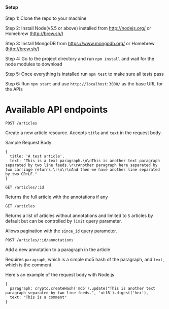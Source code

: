 #### Setup

Step 1: Clone the repo to your machine

Step 2: Install Node(v5.5 or above) installed from http://nodejs.org/ or Homebrew (http://brew.sh/)

Step 3: Install MongoDB from https://www.mongodb.org/ or Homebrew (http://brew.sh/)

Step 4: Go to the project directory and run `npm install` and wait for the node modules to download

Step 5: Once everything is installed run `npm test` to make sure all tests pass

Step 6: Run `npm start` and use `http://localhost:3000/` as the base URL for the APIs

# Available API endpoints

`POST /articles`

Create a new article resource. Accepts `title` and `text` in the request body.

Sample Request Body

    { 
      title: 'A test article', 
      text: "This is a text paragraph.\n\nThis is another text paragraph separated by two line feeds.\r\rAnother paragraph here separated by two carriage returns.\r\n\r\nAnd then we have another line separated by two CR+LF." 
    }
    
`GET /articles/:id`

Returns the full article with the annotations if any

`GET /articles`

Returns a list of articles without annotations and limited to `5` articles by default but can be controlled by `limit` query parameter.

Allows pagination with the `since_id` query parameter.

`POST /articles/:id/annotations`

Add a new annotation to a paragraph in the article

Requires `paragraph`, which is a simple md5 hash of the paragraph, and `text`, which is the comment.

Here's an example of the request body with Node.js

    {
      paragraph: crypto.createHash('md5').update("This is another text paragraph separated by two line feeds.", 'utf8').digest('hex'),
      text: "This is a comment"
    }    
    

